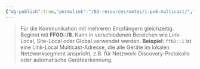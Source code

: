 ```yaml
---
{"dg-publish":true,"permalink":"/02-resources/notes/i-pv6-multicast/","tags":["informatik/netzwerk/ip/ipv6"],"noteIcon":"","updated":"2025-09-10T16:35:22.264+02:00"}
---
```


> Für die Kommunikation mit mehreren Empfängern gleichzeitig. Beginnt mit **FF00::/8**. Kann in verschiedenen Bereichen wie Link-Local, Site-Local oder Global verwendet werden. **Beispiel**: `ff02::1` ist eine Link-Local Multicast-Adresse, die alle Geräte im lokalen Netzwerksegment anspricht, z.B. für Netzwerk-Discovery-Protokolle oder automatische Geräteerkennung.
